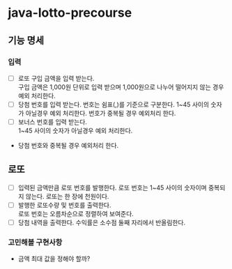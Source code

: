 # java-lotto-precourse

## 기능 명세

### 입력

- [ ] 로또 구입 금액을 입력 받는다.  
  구입 금액은 1,000원 단위로 입력 받으며 1,000원으로 나누어 떨어지지 않는 경우 예외 처리한다.
- [ ] 당첨 번호를 입력 받는다. 번호는 쉼표(,)를 기준으로 구분한다.
  1~45 사이의 숫자가 아닐경우 예외 처리한다.
  번호가 중복될 경우 예외처리 한다.
- [ ] 보너스 번호를 입력 받는다.  
  1~45 사이의 숫자가 아닐경우 예외 처리한다.

- 당첨 번호와 중복될 경우 예외처리 한다.

## 로또

- [ ] 입력된 금액만큼 로또 번호를 발행한다.
  로또 번호는 1~45 사이의 숫자이며 중복되지 않는다.
  로또는 한 장에 천원이다.
- [ ] 발행한 로또수량 및 번호를 출력한다.  
  로또 번호는 오름차순으로 정렬하여 보여준다.
- [ ] 당첨 내역을 출력한다.
  수익률은 소수점 둘째 자리에서 반올림한다.

### 고민해볼 구현사항

- 금액 최대 값을 정해야 할까?